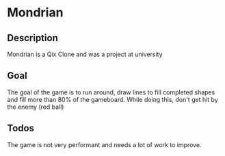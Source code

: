 # Mondrian

## Description
Mondrian is a Qix Clone and was a project at university

## Goal
The goal of the game is to run around, draw lines to fill completed shapes and fill more than 80% of the gameboard.
While doing this, don't get hit by the enemy (red ball)

## Todos
The game is not very performant and needs a lot of work to improve.
